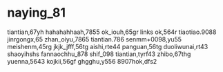 # naying_81
tiantian,67yh
hahahahhaah,7855
ok_iouh,65gr
links ok,564r
tiaotiao.9088
jinrgongx,65
zhan_oiyu,7865
tiantian.786
senmm+0098,yu55
meishenm,45rg
jkjk_jfff,56tg
aishi,rte44
panguan,56tg
duoliwunai,rt43
shaoyihshs
fannaochhu_878
shif_098
tiantian,tyrf43
zhibo,67thg
yuenna,5643
kojkii,56gf
ghgghu,y556
8907hok,dfs2
